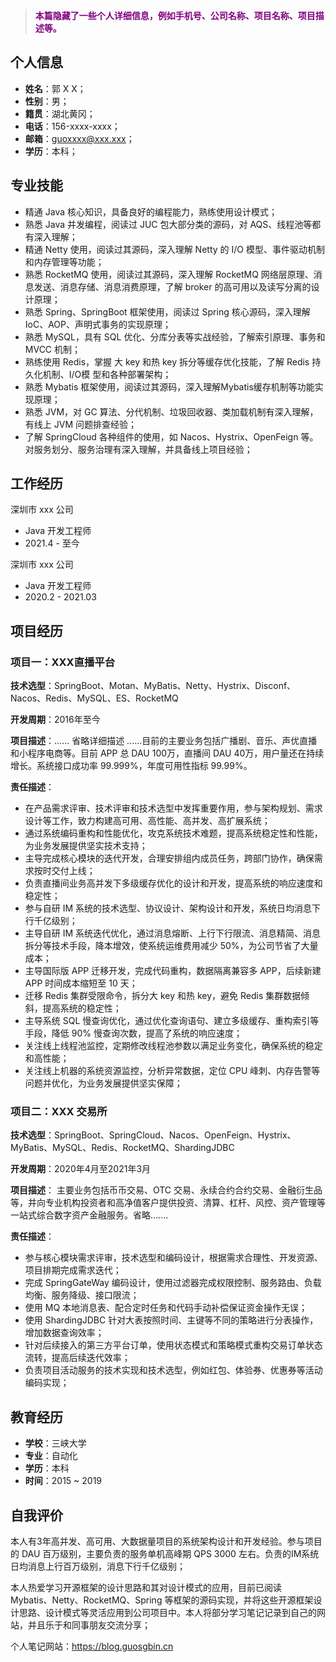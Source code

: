 > <font color='purple'><b>本篇隐藏了一些个人详细信息，例如手机号、公司名称、项目名称、项目描述等。</b></font>

## **个人信息**

- **姓名**：郭 X X；
- **性别**：男；
- **籍贯**：湖北黄冈；
- **电话**：156-xxxx-xxxx；
- **邮箱**：guoxxxx@xxx.xxx；
- **学历**：本科；

## **专业技能**

- 精通 Java 核心知识，具备良好的编程能力，熟练使用设计模式；
- 熟悉 Java 并发编程，阅读过 JUC 包大部分类的源码，对 AQS、线程池等都有深入理解；
- 精通 Netty 使用，阅读过其源码，深入理解 Netty 的 I/O 模型、事件驱动机制和内存管理等功能；
- 熟悉 RocketMQ 使用，阅读过其源码，深入理解 RocketMQ 网络层原理、消息发送、消息存储、消息消费原理，了解 broker 的高可用以及读写分离的设计原理；
- 熟悉 Spring、SpringBoot 框架使用，阅读过 Spring 核心源码，深入理解 IoC、AOP、声明式事务的实现原理；
- 熟悉 MySQL，具有 SQL 优化、分库分表等实战经验，了解索引原理、事务和 MVCC 机制；
- 熟练使用 Redis，掌握 大 key 和热 key 拆分等缓存优化技能，了解 Redis 持久化机制、I/O模 型和各种部署架构；
- 熟悉 Mybatis 框架使用，阅读过其源码，深入理解Mybatis缓存机制等功能实现原理；
- 熟悉 JVM，对 GC 算法、分代机制、垃圾回收器、类加载机制有深入理解，有线上 JVM 问题排查经验；
- 了解 SpringCloud 各种组件的使用，如 Nacos、Hystrix、OpenFeign 等。对服务划分、服务治理有深入理解，并具备线上项目经验；

## **工作经历**

深圳市 xxx 公司
- Java 开发工程师
- 2021.4 - 至今

深圳市 xxx 公司
- Java 开发工程师 
- 2020.2 - 2021.03 

## **项目经历**

### **项目一：XXX直播平台**

**技术选型**：SpringBoot、Motan、MyBatis、Netty、Hystrix、Disconf、Nacos、Redis、MySQL、ES、RocketMQ

**开发周期**：2016年至今

**项目描述**：...... 省略详细描述 ......目前的主要业务包括广播剧、音乐、声优直播和小程序电商等。目前 APP 总 DAU 100万，直播间 DAU 40万，用户量还在持续增长。系统接口成功率 99.999%，年度可用性指标 99.99%。

**责任描述**：

- 在产品需求评审、技术评审和技术选型中发挥重要作用，参与架构规划、需求设计等工作，致力构建高可用、高性能、高并发、高扩展系统；
- 通过系统编码重构和性能优化，攻克系统技术难题，提高系统稳定性和性能，为业务发展提供坚实技术支持；
- 主导完成核心模块的迭代开发，合理安排组内成员任务，跨部门协作，确保需求按时交付上线；
- 负责直播间业务高并发下多级缓存优化的设计和开发，提高系统的响应速度和稳定性；
- 参与自研 IM 系统的技术选型、协议设计、架构设计和开发，系统日均消息下行千亿级别；
- 主导自研 IM 系统迭代优化，通过消息熔断、上行下行限流、消息精简、消息拆分等技术手段，降本增效，使系统运维费用减少 50%，为公司节省了大量成本；
- 主导国际版 APP 迁移开发，完成代码重构，数据隔离兼容多 APP，后续新建 APP 时间成本缩短至 10 天；
- 迁移 Redis 集群受限命令，拆分大 key 和热 key，避免 Redis 集群数据倾斜，提高系统的稳定性；
- 主导系统 SQL 慢查询优化，通过优化查询语句、建立多级缓存、重构索引等手段，降低 90% 慢查询次数，提高了系统的响应速度； 
- 关注线上线程池监控，定期修改线程池参数以满足业务变化，确保系统的稳定和高性能；
- 关注线上机器的系统资源监控，分析异常数据，定位 CPU 峰刺、内存告警等问题并优化，为业务发展提供坚实保障；

### 项目二：XXX 交易所

**技术选型**：SpringBoot、SpringCloud、Nacos、OpenFeign、Hystrix、MyBatis、MySQL、Redis、RocketMQ、ShardingJDBC

**开发周期**：2020年4月至2021年3月

**项目描述**：
主要业务包括币币交易、OTC 交易、永续合约合约交易、金融衍生品等，并向专业机构投资者和高净值客户提供投资、清算、杠杆、风控、资产管理等一站式综合数字资产金融服务。省略.......

**责任描述**：

- 参与核心模块需求评审，技术选型和编码设计，根据需求合理性、开发资源、项目排期完成需求迭代；
- 完成 SpringGateWay 编码设计，使用过滤器完成权限控制、服务路由、负载均衡、服务降级、接口限流；
- 使用 MQ 本地消息表、配合定时任务和代码手动补偿保证资金操作无误；
-  使用 ShardingJDBC 针对大表按照时间、主键等不同的策略进行分表操作，增加数据查询效率；
-  针对后续接入的第三方平台订单，使用状态模式和策略模式重构交易订单状态流转，提高后续迭代效率；
- 负责项目活动服务的技术实现和技术选型，例如红包、体验券、优惠券等活动编码实现；

## **教育经历**

- **学校**：三峡大学
- **专业**：自动化
- **学历**：本科
- **时间**：2015 ~ 2019

## **自我评价**

本人有3年高并发、高可用、大数据量项目的系统架构设计和开发经验。参与项目的 DAU 百万级别，主要负责的服务单机高峰期 QPS 3000 左右。负责的IM系统日均消息上行百万级别，消息下行千亿级别；

本人热爱学习开源框架的设计思路和其对设计模式的应用，目前已阅读 Mybatis、Netty、RocketMQ、Spring 等框架的源码实现，并将这些开源框架设计思路、设计模式等灵活应用到公司项目中。本人将部分学习笔记记录到自己的网站，并且乐于和同事朋友交流分享；

个人笔记网站：https://blog.guosgbin.cn